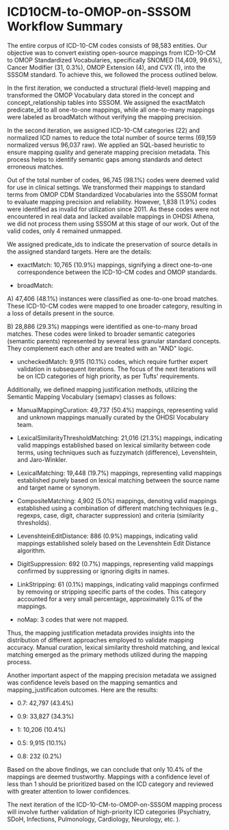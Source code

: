 # ICD10CM-to-OMOP-on-SSSOM Workflow Summary


The entire corpus of ICD-10-CM codes consists of 98,583 entities. Our objective was to convert existing open-source mappings from ICD-10-CM to OMOP Standardized Vocabularies, specifically SNOMED (14,409, 99.6%), Cancer Modifier (31, 0.3%), OMOP Extension (4), and CVX (1), into the SSSOM standard. To achieve this, we followed the process outlined below.

In the first iteration, we conducted a structural (field-level) mapping and transformed the OMOP Vocabulary data stored in the concept and concept\_relationship tables into SSSOM. We assigned the exactMatch predicate\_id to all one-to-one mappings, while all one-to-many mappings were labeled as broadMatch without verifying the mapping precision.

In the second iteration, we assigned ICD-10-CM categories (22) and normalized ICD names to reduce the total number of source terms (69,159 normalized versus 96,037 raw). We applied an SQL-based heuristic to ensure mapping quality and generate mapping precision metadata. This process helps to identify semantic gaps among standards and detect erroneous matches.

Out of the total number of codes, 96,745 (98.1%) codes were deemed valid for use in clinical settings. We transformed their mappings to standard terms from OMOP CDM Standardized Vocabularies into the SSSOM format to evaluate mapping precision and reliability. However, 1,838 (1.9%) codes were identified as invalid for utilization since 2011. As these codes were not encountered in real data and lacked available mappings in OHDSI Athena, we did not process them using SSSOM at this stage of our work. Out of the valid codes, only 4 remained unmapped.

We assigned predicate\_ids to indicate the preservation of source details in the assigned standard targets. Here are the details:

- exactMatch: 10,765 (10.9%) mappings, signifying a direct one-to-one correspondence between the ICD-10-CM codes and OMOP standards.

- broadMatch:

A) 47,406 (48.1%) instances were classified as one-to-one broad matches. These ICD-10-CM codes were mapped to one broader category, resulting in a loss of details present in the source.

B) 28,886 (29.3%) mappings were identified as one-to-many broad matches. These codes were linked to broader semantic categories (semantic parents) represented by several less granular standard concepts. They complement each other and are treated with an "AND" logic.

- uncheckedMatch: 9,915 (10.1%) codes, which require further expert validation in subsequent iterations. The focus of the next iterations will be on ICD categories of high priority, as per Tufts' requirements.

Additionally, we defined mapping justification methods, utilizing the Semantic Mapping Vocabulary (semapv) classes as follows:

- ManualMappingCuration: 49,737 (50.4%) mappings, representing valid and unknown mappings manually curated by the OHDSI Vocabulary team.

- LexicalSimilarityThresholdMatching: 21,016 (21.3%) mappings, indicating valid mappings established based on lexical similarity between code terms, using techniques such as fuzzymatch (difference), Levenshtein, and Jaro-Winkler.

- LexicalMatching: 19,448 (19.7%) mappings, representing valid mappings established purely based on lexical matching between the source name and target name or synonym.

- CompositeMatching: 4,902 (5.0%) mappings, denoting valid mappings established using a combination of different matching techniques (e.g., regexps, case, digit, character suppression) and criteria (similarity thresholds).

- LevenshteinEditDistance: 886 (0.9%) mappings, indicating valid mappings established solely based on the Levenshtein Edit Distance algorithm.

- DigitSuppression: 692 (0.7%) mappings, representing valid mappings confirmed by suppressing or ignoring digits in names.

- LinkStripping: 61 (0.1%) mappings, indicating valid mappings confirmed by removing or stripping specific parts of the codes. This category accounted for a very small percentage, approximately 0.1% of the mappings.

- noMap: 3 codes that were not mapped.

Thus, the mapping justification metadata provides insights into the distribution of different approaches employed to validate mapping accuracy. Manual curation, lexical similarity threshold matching, and lexical matching emerged as the primary methods utilized during the mapping process.

Another important aspect of the mapping precision metadata we assigned was confidence levels based on the mapping semantics and mapping\_justification outcomes. Here are the results:

- 0.7: 42,797 (43.4%)

- 0.9: 33,827 (34.3%)

- 1: 10,206 (10.4%)

- 0.5: 9,915 (10.1%)

- 0.8: 232 (0.2%)

Based on the above findings, we can conclude that only 10.4% of the mappings are deemed trustworthy. Mappings with a confidence level of less than 1 should be prioritized based on the ICD category and reviewed with greater attention to lower confidences.

The next iteration of the ICD-10-CM-to-OMOP-on-SSSOM mapping process will involve further validation of high-priority ICD categories (Psychiatry, SDoH, Infections, Pulmonology, Cardiology, Neurology, etc. ).
